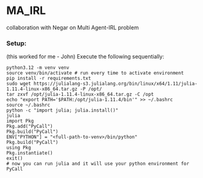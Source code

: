 # MA_IRL



collaboration with Negar on Multi Agent-IRL problem


### Setup:
(this worked for me - John)
Execute the following sequentially:
```console
python3.12 -m venv venv
source venv/bin/activate # run every time to activate environment
pip install -r requirements.txt
sudo wget https://julialang-s3.julialang.org/bin/linux/x64/1.11/julia-1.11.4-linux-x86_64.tar.gz -P /opt/
tar zxvf /opt/julia-1.11.4-linux-x86_64.tar.gz -C /opt
echo "export PATH='$PATH:/opt/julia-1.11.4/bin'" >> ~/.bashrc
source ~/.bashrc
python -c "import julia; julia.install()"
julia 
import Pkg
Pkg.add("PyCall")
Pkg.build("PyCall")
ENV["PYTHON"] = "<full-path-to-venv>/bin/python"
Pkg.build("PyCall")
using Pkg
Pkg.instantiate()
exit()
# now you can run julia and it will use your python environment for PyCall
```
